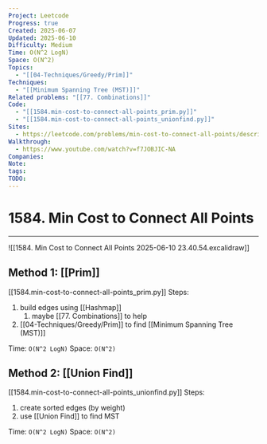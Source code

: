 ```yaml
---
Project: Leetcode
Progress: true
Created: 2025-06-07
Updated: 2025-06-10
Difficulty: Medium
Time: O(N^2 LogN)
Space: O(N^2)
Topics:
  - "[[04-Techniques/Greedy/Prim]]"
Techniques:
  - "[[Minimum Spanning Tree (MST)]]"
Related problems: "[[77. Combinations]]"
Code:
  - "[[1584.min-cost-to-connect-all-points_prim.py]]"
  - "[[1584.min-cost-to-connect-all-points_unionfind.py]]"
Sites:
  - https://leetcode.com/problems/min-cost-to-connect-all-points/description/
Walkthrough:
  - https://www.youtube.com/watch?v=f7JOBJIC-NA
Companies: 
Note: 
tags: 
TODO: 
---
```

# 1584. Min Cost to Connect All Points
---
![[1584. Min Cost to Connect All Points 2025-06-10 23.40.54.excalidraw]]
## Method 1: [[Prim]]
[[1584.min-cost-to-connect-all-points_prim.py]]
Steps:
1. build edges using [[Hashmap]]
	1. maybe [[77. Combinations]] to help
2. [[04-Techniques/Greedy/Prim]] to find [[Minimum Spanning Tree (MST)]]

Time: `O(N^2 LogN)`
Space: `O(N^2)`


## Method 2: [[Union Find]]
[[1584.min-cost-to-connect-all-points_unionfind.py]]
Steps:
1. create sorted edges (by weight)
2. use [[Union Find]] to find MST

Time: `O(N^2 LogN)`
Space: `O(N^2)`
